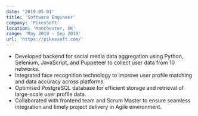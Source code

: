 ```yaml
---
date: '2019-05-01'
title: 'Software Engineer'
company: 'PikesSoft'
location: 'Manchester, UK'
range: 'May 2019 - Sep 2019'
url: 'https://pikessoft.com/'
---
```


- Developed backend for social media data aggregation using Python, Selenium, JavaScript, and Puppeteer to collect user data from 10 networks.
- Integrated face recognition technology to improve user profile matching and data accuracy across platforms.
- Optimised PostgreSQL database for efficient storage and retrieval of large-scale user profile data.
- Collaborated with frontend team and Scrum Master to ensure seamless integration and timely project delivery in Agile environment.
